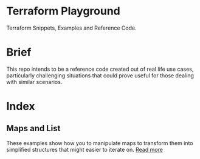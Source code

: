 # Terraform Playground
Terraform Snippets, Examples and Reference Code.

# Brief
This repo intends to be a reference code created out of real life use cases, particularly challenging situations that could prove useful for those dealing with similar scenarios.

# Index

## Maps and List
These examples show how you to manipulate maps to transform them into simplified structures that might easier to iterate on. [Read more](maps-and-lists/README.md)
